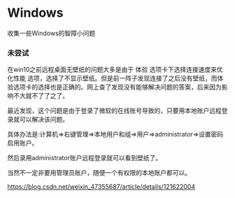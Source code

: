 # Windows
收集一些Windows的智障小问题

### 未尝试


在win10之前远程桌面无壁纸的问题大多是由于 体验 选项卡下选择连接速度来优化性能 选项，选择了不显示壁纸。但是前一阵子发现连接了之后没有壁纸，而体验选项卡的选择也是正确的。网上查了发现没有能够解决问题的答案，后来因为影响不大就不了了之了。

最近发现，这个问题是由于登录了微软的在线账号导致的，只要用本地账户远程登录就可以解决该问题。

具体办法是:计算机=>右键管理=>本地用户和组=>用户=>administrator=>设置密码启用账户。

然后录用administrator账户远程登录就可以看到壁纸了。

当然不一定非要用管理员账户，随便一个有权限的本地账户都可以。

https://blog.csdn.net/weixin_47355687/article/details/121622004
